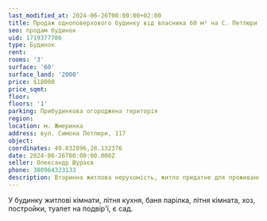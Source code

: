 ```yaml
---
last_modified_at: 2024-06-26T00:00:00+02:00
title: Продаж одноповерхового будинку від власника 60 м² на С. Петлюри
seo: продам будинок
uid: 1719377786
type: Будинок
rent:
rooms: '3'
surface: '60'
surface_land: '2000'
price: $18000
price_sqmt:
floor:
floors: '1'
parking: Прибудинкова огороджена територія
region:
location: м. Жмеринка
address: вул. Симона Петлюри, 117
object:
coordinates: 49.032896,28.132376
date: 2024-06-26T00:00:00.000Z
seller: Олександр Шураєв
phone: 380964323133
description: Вторинна житлова нерухомість, житло придатне для проживання
---
```


У будинку житлові кімнати, літня кухня, баня парілка, літня кімната, хоз, постройки, туалет на подвір'ї, є сад.
